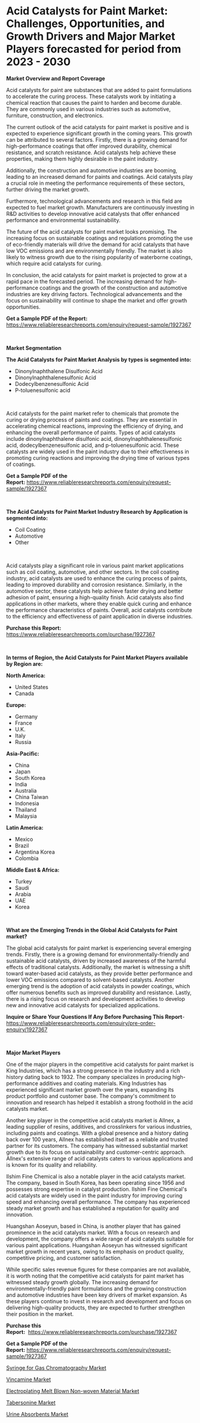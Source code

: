 <p><h1>Acid Catalysts for Paint Market: Challenges, Opportunities, and Growth Drivers and Major Market Players forecasted for period from 2023 - 2030</h1></p><p><strong>Market Overview and Report Coverage</strong></p>
<p><p>Acid catalysts for paint are substances that are added to paint formulations to accelerate the curing process. These catalysts work by initiating a chemical reaction that causes the paint to harden and become durable. They are commonly used in various industries such as automotive, furniture, construction, and electronics.</p><p>The current outlook of the acid catalysts for paint market is positive and is expected to experience significant growth in the coming years. This growth can be attributed to several factors. Firstly, there is a growing demand for high-performance coatings that offer improved durability, chemical resistance, and scratch resistance. Acid catalysts help achieve these properties, making them highly desirable in the paint industry.</p><p>Additionally, the construction and automotive industries are booming, leading to an increased demand for paints and coatings. Acid catalysts play a crucial role in meeting the performance requirements of these sectors, further driving the market growth.</p><p>Furthermore, technological advancements and research in this field are expected to fuel market growth. Manufacturers are continuously investing in R&D activities to develop innovative acid catalysts that offer enhanced performance and environmental sustainability.</p><p>The future of the acid catalysts for paint market looks promising. The increasing focus on sustainable coatings and regulations promoting the use of eco-friendly materials will drive the demand for acid catalysts that have low VOC emissions and are environmentally friendly. The market is also likely to witness growth due to the rising popularity of waterborne coatings, which require acid catalysts for curing.</p><p>In conclusion, the acid catalysts for paint market is projected to grow at a rapid pace in the forecasted period. The increasing demand for high-performance coatings and the growth of the construction and automotive industries are key driving factors. Technological advancements and the focus on sustainability will continue to shape the market and offer growth opportunities.</p></p>
<p><strong>Get a Sample PDF of the Report:</strong> <a href="https://www.reliableresearchreports.com/enquiry/request-sample/1927367">https://www.reliableresearchreports.com/enquiry/request-sample/1927367</a></p>
<p>&nbsp;</p>
<p><strong>Market Segmentation</strong></p>
<p><strong>The Acid Catalysts for Paint Market Analysis by types is segmented into:</strong></p>
<p><ul><li>Dinonylnaphthalene Disulfonic Acid</li><li>Dinonylnaphthalenesulfonic Acid</li><li>Dodecylbenzenesulfonic Acid</li><li>P-toluenesulfonic acid</li></ul></p>
<p>&nbsp;</p>
<p><p>Acid catalysts for the paint market refer to chemicals that promote the curing or drying process of paints and coatings. They are essential in accelerating chemical reactions, improving the efficiency of drying, and enhancing the overall performance of paints. Types of acid catalysts include dinonylnaphthalene disulfonic acid, dinonylnaphthalenesulfonic acid, dodecylbenzenesulfonic acid, and p-toluenesulfonic acid. These catalysts are widely used in the paint industry due to their effectiveness in promoting curing reactions and improving the drying time of various types of coatings.</p></p>
<p><strong>Get a Sample PDF of the Report:</strong>&nbsp;<a href="https://www.reliableresearchreports.com/enquiry/request-sample/1927367">https://www.reliableresearchreports.com/enquiry/request-sample/1927367</a></p>
<p>&nbsp;</p>
<p><strong>The Acid Catalysts for Paint Market Industry Research by Application is segmented into:</strong></p>
<p><ul><li>Coil Coating</li><li>Automotive</li><li>Other</li></ul></p>
<p>&nbsp;</p>
<p><p>Acid catalysts play a significant role in various paint market applications such as coil coating, automotive, and other sectors. In the coil coating industry, acid catalysts are used to enhance the curing process of paints, leading to improved durability and corrosion resistance. Similarly, in the automotive sector, these catalysts help achieve faster drying and better adhesion of paint, ensuring a high-quality finish. Acid catalysts also find applications in other markets, where they enable quick curing and enhance the performance characteristics of paints. Overall, acid catalysts contribute to the efficiency and effectiveness of paint application in diverse industries.</p></p>
<p><strong>Purchase this Report:</strong>&nbsp; <a href="https://www.reliableresearchreports.com/purchase/1927367">https://www.reliableresearchreports.com/purchase/1927367</a></p>
<p>&nbsp;</p>
<p><strong>In terms of Region, the Acid Catalysts for Paint Market Players available by Region are:</strong></p>
<p>
    <p> <strong> North America: </strong>
        <ul>
            <li>United States</li>
            <li>Canada</li>
        </ul>
        </p> 
    <p> <strong> Europe: </strong>
        <ul>
            <li>Germany</li>
            <li>France</li>
            <li>U.K.</li>
            <li>Italy</li>
            <li>Russia</li>
        </ul>
        </p> 
    <p> <strong> Asia-Pacific: </strong>
        <ul>
            <li>China</li>
            <li>Japan</li>
            <li>South Korea</li>
            <li>India</li>
            <li>Australia</li>
            <li>China Taiwan</li>
            <li>Indonesia</li>
            <li>Thailand</li>
            <li>Malaysia</li>
        </ul>
        </p> 
    <p> <strong> Latin America: </strong>
        <ul>
            <li>Mexico</li>
            <li>Brazil</li>
            <li>Argentina Korea</li>
            <li>Colombia</li>
        </ul>
        </p> 
    <p> <strong> Middle East & Africa: </strong>
        <ul>
            <li>Turkey</li>
            <li>Saudi</li>
            <li>Arabia</li>
            <li>UAE</li>
            <li>Korea</li>
        </ul>
    </p>
    </p>
<p>&nbsp;</p>
<p><strong>What are the Emerging Trends in the Global Acid Catalysts for Paint market?</strong></p>
<p><p>The global acid catalysts for paint market is experiencing several emerging trends. Firstly, there is a growing demand for environmentally-friendly and sustainable acid catalysts, driven by increased awareness of the harmful effects of traditional catalysts. Additionally, the market is witnessing a shift toward water-based acid catalysts, as they provide better performance and lower VOC emissions compared to solvent-based catalysts. Another emerging trend is the adoption of acid catalysts in powder coatings, which offer numerous benefits such as improved durability and resistance. Lastly, there is a rising focus on research and development activities to develop new and innovative acid catalysts for specialized applications.</p></p>
<p><strong>Inquire or Share Your Questions If Any Before Purchasing This Report</strong>- <a href="https://www.reliableresearchreports.com/enquiry/pre-order-enquiry/1927367">https://www.reliableresearchreports.com/enquiry/pre-order-enquiry/1927367</a></p>
<p>&nbsp;</p>
<p><strong>Major Market Players</strong></p>
<p><p>One of the major players in the competitive acid catalysts for paint market is King Industries, which has a strong presence in the industry and a rich history dating back to 1932. The company specializes in producing high-performance additives and coating materials. King Industries has experienced significant market growth over the years, expanding its product portfolio and customer base. The company's commitment to innovation and research has helped it establish a strong foothold in the acid catalysts market.</p><p>Another key player in the competitive acid catalysts market is Allnex, a leading supplier of resins, additives, and crosslinkers for various industries, including paints and coatings. With a global presence and a history dating back over 100 years, Allnex has established itself as a reliable and trusted partner for its customers. The company has witnessed substantial market growth due to its focus on sustainability and customer-centric approach. Allnex's extensive range of acid catalysts caters to various applications and is known for its quality and reliability.</p><p>Ilshim Fine Chemical is also a notable player in the acid catalysts market. The company, based in South Korea, has been operating since 1956 and possesses strong expertise in catalyst production. Ilshim Fine Chemical's acid catalysts are widely used in the paint industry for improving curing speed and enhancing overall performance. The company has experienced steady market growth and has established a reputation for quality and innovation.</p><p>Huangshan Aoseyun, based in China, is another player that has gained prominence in the acid catalysts market. With a focus on research and development, the company offers a wide range of acid catalysts suitable for various paint applications. Huangshan Aoseyun has witnessed significant market growth in recent years, owing to its emphasis on product quality, competitive pricing, and customer satisfaction.</p><p>While specific sales revenue figures for these companies are not available, it is worth noting that the competitive acid catalysts for paint market has witnessed steady growth globally. The increasing demand for environmentally-friendly paint formulations and the growing construction and automotive industries have been key drivers of market expansion. As these players continue to invest in research and development and focus on delivering high-quality products, they are expected to further strengthen their position in the market.</p></p>
<p><strong>Purchase this Report:</strong>&nbsp;&nbsp;<a href="https://www.reliableresearchreports.com/purchase/1927367">https://www.reliableresearchreports.com/purchase/1927367</a></p>
<p></p>
<p><strong>Get a Sample PDF of the Report:</strong>&nbsp;<a href="https://www.reliableresearchreports.com/enquiry/request-sample/1927367">https://www.reliableresearchreports.com/enquiry/request-sample/1927367</a></p>
<p><p><a href="https://www.linkedin.com/pulse/syringe-gas-chromatography-market-insights-players-forecast-dt4ve/">Syringe for Gas Chromatography Market</a></p><p><a href="https://medium.com/@fitanstorm7845/vincamine-market-trends-and-market-analysis-forecasted-for-period-2023-2030-d4754937a2cf">Vincamine Market</a></p><p><a href="https://github.com/amonskiyk/Market-Research-Report-List-1/blob/main/electroplating-melt-blown-non-woven-material-market.md">Electroplating Melt Blown Non-woven Material Market</a></p><p><a href="https://medium.com/@adibooy632501/tabersonine-market-analysis-and-sze-forecasted-for-period-from-2023-to-2030-2ffa0abe1b80">Tabersonine Market</a></p><p><a href="https://github.com/gaydyna/Market-Research-Report-List-1/blob/main/urine-absorbents-market.md">Urine Absorbents Market</a></p></p>